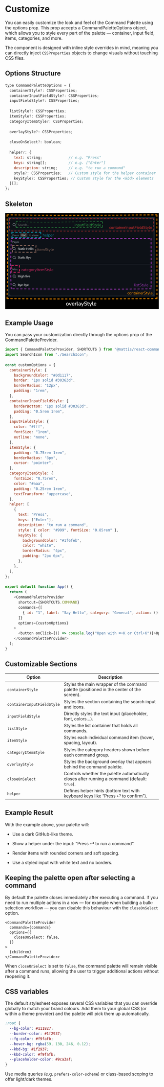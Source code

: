 # Customize
You can easily customize the look and feel of the Command Palette using the options prop.
This prop accepts a CommandPaletteOptions object, which allows you to style every part of the palette — container, input field, items, categories, and more.

The component is designed with inline style overrides in mind, meaning you can directly inject `CSSProperties` objects to change visuals without touching CSS files.

## Options Structure
```javascript
type CommandPaletteOptions = {
  containerStyle?: CSSProperties;
  containerInputFieldStyle?: CSSProperties;
  inputFieldStyle?: CSSProperties;

  listStyle?: CSSProperties;
  itemStyle?: CSSProperties;
  categoryItemStyle?: CSSProperties;

  overlayStyle?: CSSProperties;

  closeOnSelect?: boolean;

  helper?: {
    text: string;            // e.g. "Press"
    keys: string[];          // e.g. ["Enter"]
    description: string;     // e.g. "to run a command"
    style?: CSSProperties;   // Custom style for the helper container
    keyStyle?: CSSProperties; // Custom style for the <kbd> elements
  }[];
};
```

## Skeleton
![Command Palette Skeleton](/doc_style.png)

## Example Usage
You can pass your customization directly through the options prop of the CommandPaletteProvider.
```javascript
import { CommandPaletteProvider, SHORTCUTS } from "@mattis/react-command-palette";
import SearchIcon from "./SearchIcon";

const customOptions = {
  containerStyle: {
    backgroundColor: "#0d1117",
    border: "1px solid #30363d",
    borderRadius: "12px",
    padding: "1rem",
  },
  containerInputFieldStyle: {
    borderBottom: "1px solid #30363d",
    padding: "0.5rem 1rem",
  },
  inputFieldStyle: {
    color: "#fff",
    fontSize: "1rem",
    outline: "none",
  },
  itemStyle: {
    padding: "0.75rem 1rem",
    borderRadius: "8px",
    cursor: "pointer",
  },
  categoryItemStyle: {
    fontSize: "0.75rem",
    color: "#aaa",
    padding: "0.25rem 1rem",
    textTransform: "uppercase",
  },
  helper: [
    {
      text: "Press",
      keys: ["Enter"],
      description: "to run a command",
      style: { color: "#999", fontSize: "0.85rem" },
      keyStyle: {
        backgroundColor: "#1f6feb",
        color: "white",
        borderRadius: "4px",
        padding: "2px 6px",
      },
    },
  ],
};

export default function App() {
  return (
    <CommandPaletteProvider
      shortcut={SHORTCUTS.COMMAND}
      commands={[
        { id: "1", label: "Say Hello", category: "General", action: () => alert("Hello!") },
      ]}
      options={customOptions}
    >
      <button onClick={() => console.log("Open with ⌘+K or Ctrl+K")}>Open Palette</button>
    </CommandPaletteProvider>
  );
}
```

## Customizable Sections
| Option                     | Description                                                                              |
| -------------------------- | ---------------------------------------------------------------------------------------- |
| `containerStyle`           | Styles the main wrapper of the command palette (positioned in the center of the screen). |
| `containerInputFieldStyle` | Styles the section containing the search input and icons.                                |
| `inputFieldStyle`          | Directly styles the text input (placeholder, font, colors…).                             |
| `listStyle`                | Styles the list container that holds all commands.                                       |
| `itemStyle`                | Styles each individual command item (hover, spacing, layout).                            |
| `categoryItemStyle`        | Styles the category headers shown before each command group.                             |
| `overlayStyle`             | Styles the background overlay that appears behind the command palette.                   |
| `closeOnSelect`            | Controls whether the palette automatically closes after running a command (default: `true`). |
| `helper`                   | Defines helper hints (bottom text with keyboard keys like “Press ⏎ to confirm”).         |


## Example Result
With the example above, your palette will:

- Use a dark GitHub-like theme.

- Show a helper under the input: “Press ⏎ to run a command”.

- Render items with rounded corners and soft spacing.

- Use a styled input with white text and no borders.

## Keeping the palette open after selecting a command

By default the palette closes immediately after executing a command. If you need to run multiple actions in a row — for example when building a bulk-selection workflow — you can disable this behaviour with the `closeOnSelect` option.

```tsx
<CommandPaletteProvider
  commands={commands}
  options={{
    closeOnSelect: false,
  }}
>
  {children}
</CommandPaletteProvider>
```

When `closeOnSelect` is set to `false`, the command palette will remain visible after a command runs, allowing the user to trigger additional actions without reopening it.

## CSS variables

The default stylesheet exposes several CSS variables that you can override globally to match your brand colours. Add them to your global CSS (or within a theme provider) and the palette will pick them up automatically.

```css
:root {
  --bg-color: #111827;
  --border-color: #1f2937;
  --fg-color: #f9fafb;
  --hover-bg: rgba(59, 130, 246, 0.12);
  --kbd-bg: #1f2937;
  --kbd-color: #f9fafb;
  --placeholder-color: #9ca3af;
}
```

Use media queries (e.g. `prefers-color-scheme`) or class-based scoping to offer light/dark themes.

